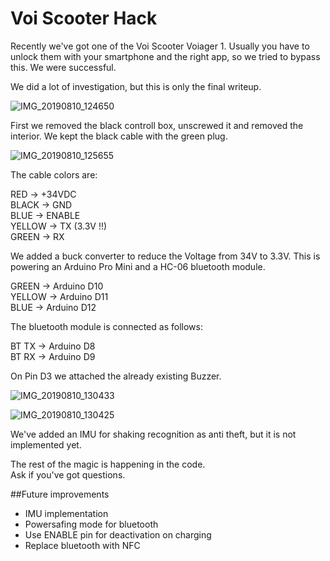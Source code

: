 # Voi Scooter Hack

Recently we've got one of the Voi Scooter Voiager 1.
Usually you have to unlock them with your smartphone and the right app, so we tried to bypass this.
We were successful.

We did a lot of investigation, but this is only the final writeup.

![IMG_20190810_124650](https://user-images.githubusercontent.com/53583708/62821286-015cc180-bb73-11e9-92af-c33dca10b4fa.jpg)

First we removed the black controll box, unscrewed it and removed the interior. We kept the black cable with the green plug. 

![IMG_20190810_125655](https://user-images.githubusercontent.com/53583708/62821347-bf804b00-bb73-11e9-9658-e9b63131ea33.jpg)

The cable colors are: 

RED    -> +34VDC  
BLACK  -> GND  
BLUE   -> ENABLE  
YELLOW -> TX (3.3V !!)  
GREEN  -> RX  


We added a buck converter to reduce the Voltage from 34V to 3.3V. 
This is powering an Arduino Pro Mini and a HC-06 bluetooth module. 

GREEN  -> Arduino D10  
YELLOW -> Arduino D11  
BLUE   -> Arduino D12  

The bluetooth module is connected as follows: 

BT TX -> Arduino D8  
BT RX -> Arduino D9  

On Pin D3 we attached the already existing Buzzer. 

![IMG_20190810_130433](https://user-images.githubusercontent.com/53583708/62821441-26523400-bb75-11e9-964a-fd15916d9900.jpg)

![IMG_20190810_130425](https://user-images.githubusercontent.com/53583708/62821484-f22b4300-bb75-11e9-830d-130dfea5b490.jpg)

We've added an IMU for shaking recognition as anti theft, but it is not implemented yet. 

The rest of the magic is happening in the code.  
Ask if you've got questions.   

##Future improvements

- IMU implementation
- Powersafing mode for bluetooth
- Use ENABLE pin for deactivation on charging
- Replace bluetooth with NFC

